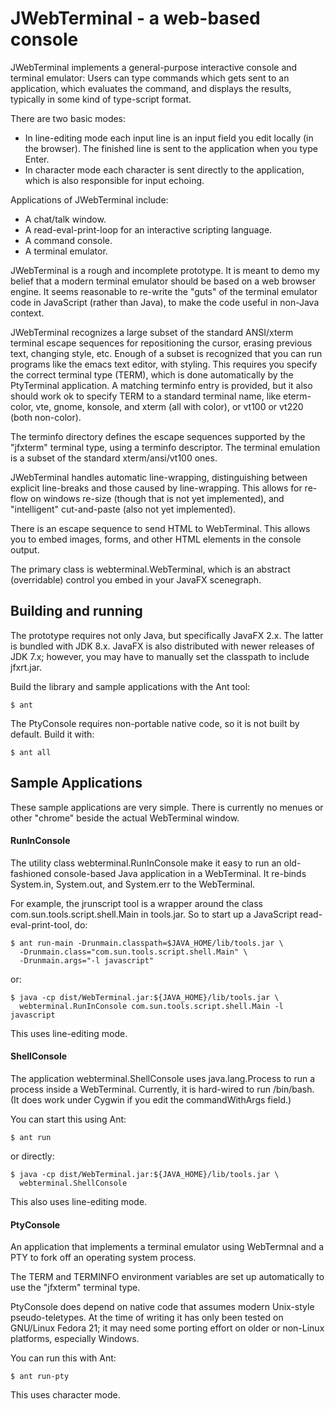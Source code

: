 # JWebTerminal - a web-based console

JWebTerminal implements a general-purpose interactive console
and terminal emulator: Users can type commands which gets sent
to an application, which evaluates the command, and displays the
results, typically in some kind of type-script format.

There are two basic modes:
- In line-editing mode each input line is an input field you
edit locally (in the browser).  The finished line is sent to the
application when you type Enter.
- In character mode each character is sent directly to the application,
which is also responsible for input echoing.

Applications of JWebTerminal include:
- A chat/talk window.
- A read-eval-print-loop for an interactive scripting language.
- A command console.
- A terminal emulator.

JWebTerminal is a rough and incomplete prototype.  It is meant to
demo my belief that a modern terminal emulator should be based
on a web browser engine.  It seems reasonable to re-write the "guts"
of the terminal emulator code in JavaScript (rather than Java),
to make the code useful in non-Java context.

JWebTerminal recognizes a large subset of the standard ANSI/xterm
terminal escape sequences for repositioning the cursor, erasing
previous text, changing style, etc.  Enough of a subset is recognized
that you can run programs like the emacs text editor, with styling.
This requires you specify the correct terminal type (TERM), which is
done automatically by the PtyTerminal application.  A matching
terminfo entry is provided, but it also should work ok to specify TERM
to a standard terminal name, like eterm-color, vte, gnome, konsole,
and xterm (all with color), or vt100 or vt220 (both non-color).

The terminfo directory defines the escape sequences supported by the
"jfxterm" terminal type, using a terminfo descriptor.  The terminal emulation
is a subset of the standard xterm/ansi/vt100 ones.

JWebTerminal handles automatic line-wrapping, distinguishing between
explicit line-breaks and those caused by line-wrapping.  This allows
for re-flow on windows re-size (though that is not yet implemented),
and "intelligent" cut-and-paste (also not yet implemented).

There is an escape sequence to send HTML to WebTerminal.
This allows you to embed images, forms, and other HTML elements
in the console output.

The primary class is webterminal.WebTerminal, which is
an abstract (overridable) control you embed in your JavaFX scenegraph.

## Building and running

The prototype requires not only Java, but specifically JavaFX 2.x.
The latter is bundled with JDK 8.x.  JavaFX is also distributed
with newer releases of JDK 7.x; however, you may have to manually
set the classpath to include jfxrt.jar.

Build the library and sample applications with the Ant tool:

    $ ant

The PtyConsole requires non-portable native code, so it is
not built by default.  Build it with:

    $ ant all

## Sample Applications

These sample applications are very simple.  There is currently no
menues or other "chrome" beside the actual WebTerminal window.

#### RunInConsole

The utility class webterminal.RunInConsole make it easy to
run an old-fashioned console-based Java application in a WebTerminal.
It re-binds System.in, System.out, and System.err to the WebTerminal.

For example, the jrunscript tool is a wrapper around the class
com.sun.tools.script.shell.Main in tools.jar.  So to start up
a JavaScript read-eval-print-tool, do:

    $ ant run-main -Drunmain.classpath=$JAVA_HOME/lib/tools.jar \
      -Drunmain.class="com.sun.tools.script.shell.Main" \
      -Drunmain.args="-l javascript"
or:

    $ java -cp dist/WebTerminal.jar:${JAVA_HOME}/lib/tools.jar \
      webterminal.RunInConsole com.sun.tools.script.shell.Main -l javascript

This uses line-editing mode.

#### ShellConsole

The application webterminal.ShellConsole uses java.lang.Process
to run a process inside a WebTerminal.  Currently, it is hard-wired to
run /bin/bash.  (It does work under Cygwin if you edit the
commandWithArgs field.)

You can start this using Ant:

    $ ant run

or directly:

    $ java -cp dist/WebTerminal.jar:${JAVA_HOME}/lib/tools.jar \
      webterminal.ShellConsole

This also uses line-editing mode.

#### PtyConsole

An application that implements a terminal emulator
using WebTermnal and a PTY to fork off an operating system process.

The TERM and TERMINFO environment variables are set up automatically
to use the "jfxterm" terminal type.

PtyConsole does depend on native code that assumes modern Unix-style
pseudo-teletypes. At the time of writing it has only been tested on
GNU/Linux Fedora 21; it may need some porting effort on older
or non-Linux platforms, especially Windows.

You can run this with Ant:

    $ ant run-pty

This uses character mode.
